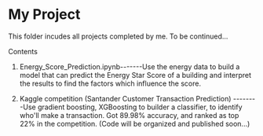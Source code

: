 # My Project

This folder incudes all projects completed by me. To be continued...

Contents

1. Energy_Score_Prediction.ipynb-------Use the energy data to build a model that can predict the Energy Star Score of a building and interpret the results to find the factors which influence the score.

2. Kaggle competition (Santander Customer Transaction Prediction) --------Use gradient boosting, XGBoosting to builder a classifier, to identify who'll make a transaction.  Got 89.98% accuracy, and ranked as top 22% in the competition.
(Code will be organized and published soon...)
